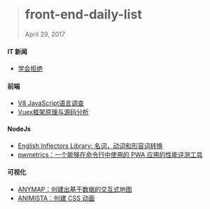 
> # front-end-daily-list
> April 29, 2017

#### IT 新闻
* [学会拒绝](http://t.cn/RX176KS)

#### 前端
* [V8 JavaScript语言调查](https://docs.google.com/forms/d/e/1FAIpQLSegrt21-vrtT10OsZgSF5THwz8s30JNi6lrm_WoNigUjmZvzA/viewform?c=0&w=1)
* [Vuex框架原理与源码分析](http://t.cn/RXngGF7)

#### NodeJs
* [English Inflectors Library: 名词，动词和形容词转换](http://t.cn/RX17CJV)
* [pwmetrics：一个能够在命令行中使用的 PWA 应用的性能评测工具](http://t.cn/RXn11HD)

#### 可视化
* [ANYMAP：创建出基于数据的交互式地图](http://t.cn/RXm730k)
* [ANIMISTA：创建 CSS 动画](http://animista.net/)
